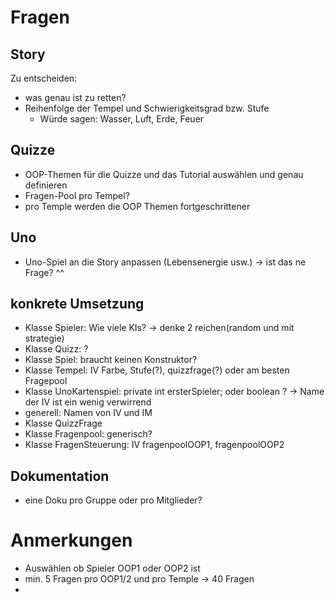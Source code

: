 # Fragen

## Story
Zu entscheiden:
- was genau ist zu retten?
- Reihenfolge der Tempel und Schwierigkeitsgrad bzw. Stufe
  - Würde sagen: Wasser, Luft, Erde, Feuer

## Quizze
- OOP-Themen für die Quizze und das Tutorial auswählen und genau definieren
- Fragen-Pool pro Tempel?
- pro Temple werden die OOP Themen fortgeschrittener

## Uno
- Uno-Spiel an die Story anpassen (Lebensenergie usw.) -> ist das ne Frage? ^^

## konkrete Umsetzung
- Klasse Spieler: Wie viele KIs? -> denke 2 reichen(random und mit strategie)
- Klasse Quizz: ?
- Klasse Spiel: braucht keinen Konstruktor?
- Klasse Tempel: IV Farbe, Stufe(?), quizzfrage(?) oder am besten Fragepool
- Klasse UnoKartenspiel: private int ersterSpieler; oder boolean ? -> Name der IV ist ein wenig verwirrend
- generell: Namen von IV und IM
- Klasse QuizzFrage
- Klasse Fragenpool: generisch?
- Klasse FragenSteuerung: IV fragenpoolOOP1, fragenpoolOOP2

## Dokumentation
- eine Doku pro Gruppe oder pro Mitglieder?

# Anmerkungen

- Auswählen ob Spieler OOP1 oder OOP2 ist
- min. 5 Fragen pro OOP1/2 und pro Temple -> 40 Fragen
- 
